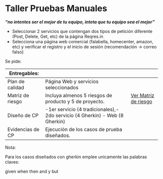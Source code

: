 # Taller Pruebas Manuales

***“no intentes ser el mejor de tu equipo, inteta que tu equipo sea el mejor”***

- Seleccionar 2 servicios que contengan dos tipos de petición diferente (Post, Delete, Get, etc) de la página Reqres.in
- Selecciona una página web comercial (falabella, homecenter, amazon, etc) y verificar el registro y el inicio de sesión (recomendación -> correo falso)

Se pide: 

| Entregables:  |  |  |
| --- | --- | --- |
| Plan de calidad | Página Web y servicios seleccionados |
| Matriz de riesgo | Incluya almenos 5 riesgos de producto y 5 de proyecto. | [Ver Matriz de riesgo](https://docs.google.com/spreadsheets/d/1afFllXKuSdJ53t746N63JfwCc6Sn-BOD/edit?usp=sharing&ouid=107533247988314333376&rtpof=true&sd=true)  |
| Diseño de CP | -1er servicio (4 tradicionales),- 2do servicio (4 Gherkin) - Web (8 Gherkin) |
| Evidencias de CP | Ejecución de los casos de prueba diseñados. |

Nota:

Para los casos diseñados con gherkin emplee unicamente las palabras claves:

given when then and y but
